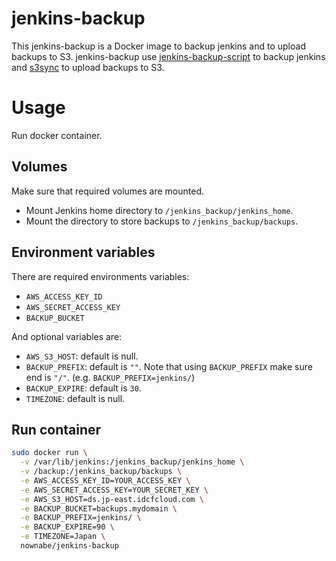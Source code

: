 jenkins-backup
==============

This jenkins-backup is a Docker image to backup jenkins and to upload backups to S3.
jenkins-backup use [jenkins-backup-script](https://github.com/sue445/jenkins-backup-script) to backup jenkins and [s3sync](http://s3sync.net/) to upload backups to S3.

# Usage
Run docker container.

## Volumes
Make sure that required volumes are mounted.

* Mount Jenkins home directory to `/jenkins_backup/jenkins_home`.
* Mount the directory to store backups to `/jenkins_backup/backups`.

## Environment variables

There are required environments variables:

* `AWS_ACCESS_KEY_ID`
* `AWS_SECRET_ACCESS_KEY`
* `BACKUP_BUCKET`

And optional variables are:

* `AWS_S3_HOST`: default is null.
* `BACKUP_PREFIX`: default is `""`. Note that using `BACKUP_PREFIX` make sure end is `"/"`. (e.g. `BACKUP_PREFIX=jenkins/`)
* `BACKUP_EXPIRE`: default is `30`.
* `TIMEZONE`: default is null.

## Run container

```bash
sudo docker run \
  -v /var/lib/jenkins:/jenkins_backup/jenkins_home \
  -v /backup:/jenkins_backup/backups \
  -e AWS_ACCESS_KEY_ID=YOUR_ACCESS_KEY \
  -e AWS_SECRET_ACCESS_KEY=YOUR_SECRET_KEY \
  -e AWS_S3_HOST=ds.jp-east.idcfcloud.com \
  -e BACKUP_BUCKET=backups.mydomain \
  -e BACKUP_PREFIX=jenkins/ \
  -e BACKUP_EXPIRE=90 \
  -e TIMEZONE=Japan \
  nownabe/jenkins-backup
```



